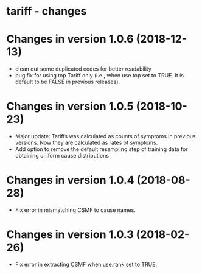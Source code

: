 # tariff - changes 

Changes in version 1.0.6 (2018-12-13)
=====================================
* clean out some duplicated codes for better readability
* bug fix for using top Tariff only (i.e., when use.top set to TRUE. It is default to be FALSE in previous releases).

Changes in version 1.0.5 (2018-10-23)
=====================================
* Major update: Tariffs was calculated as counts of symptoms in previous versions. Now they are calculated as rates of symptoms.
* Add option to remove the default resampling step of training data for obtaining uniform cause distributions 

Changes in version 1.0.4 (2018-08-28)
=====================================
* Fix error in mismatching CSMF to cause names.
  
Changes in version 1.0.3 (2018-02-26)
======================================
* Fix error in extracting CSMF when use.rank set to TRUE.
  
